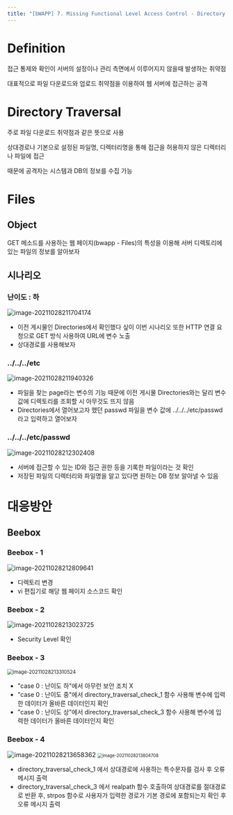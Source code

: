 ```yaml
---
title: "[bWAPP] 7. Missing Functional Level Access Control - Directory Traversal - Files"
---
```


# Definition

접근 통제와 확인이 서버의 설정이나 관리 측면에서 이루어지지 않을때 발생하는 취약점

대표적으로 파일 다운로드와 업로드 취약점을 이용하여 웹 서버에 접근하는 공격

# Directory Traversal

주로 파일 다운로드 취약점과 같은 뜻으로 사용

상대경로나 기본으로 설정된 파일명, 디렉터리명을 통해 접근을 허용하지 않은 디렉터리나 파일에 접근

때문에 공격자는 시스템과 DB의 정보를 수집 가능

# Files

## Object

GET 메소드를 사용하는 웹 페이지(bwapp - Files)의 특성을 이용해 서버 디렉토리에 있는 파일의 정보를 알아보자



## 시나리오

### 난이도 : 하

![image-20211028211704174](https://raw.githubusercontent.com/EONION-TH3DB/image_repo/main/img/image-20211028211704174.png)

- 이전 게시물인 Directories에서 확인했다 싶이 이번 시나리오 또한 HTTP 연결 요청으로 GET 방식 사용하여 URL에 변수 노출
- 상대경로를 사용해보자

### ../../../etc

![image-20211028211940326](https://raw.githubusercontent.com/EONION-TH3DB/image_repo/main/img/image-20211028211940326.png)

- 파일을 찾는 page라는 변수의 기능 때문에 이전 게시물 Directories와는 달리 변수 값에 디렉토리를 조회할 시 아무것도 뜨지 않음
- Directories에서 열어보고자 했던 passwd 파일을 변수 값에 ../../../etc/passwd 라고 입력하고 열어보자

### ../../../etc/passwd

![image-20211028212302408](https://raw.githubusercontent.com/EONION-TH3DB/image_repo/main/img/image-20211028212302408.png)

- 서버에 접근할 수 있는 ID와 접근 권한 등을 기록한 파일이라는 것 확인
- 저장된 파일의 디렉터리와 파일명을 알고 있다면 원하는 DB 정보 알아낼 수 있음

# 대응방안

## Beebox

### Beebox - 1

![image-20211028212809641](https://raw.githubusercontent.com/EONION-TH3DB/image_repo/main/img/image-20211028212809641.png)

- 디렉토리 변경
- vi 편집기로 해당 웹 페이지 소스코드 확인

### Beebox  - 2

![image-20211028213023725](https://raw.githubusercontent.com/EONION-TH3DB/image_repo/main/img/image-20211028213023725.png)

- Security Level 확인

### Beebox - 3

<img src="https://raw.githubusercontent.com/EONION-TH3DB/image_repo/main/img/image-20211028213310524.png" alt="image-20211028213310524" style="zoom:80%;" />

- "case 0 : 난이도 하"에서 아무런 보안 조치 X
- "case 0 : 난이도 중"에서 directory_traversal_check_1 함수 사용해 변수에 입력한 데이터가 올바른 데이터인지 확인
- "case 0 : 난이도 상"에서 directory_traversal_check_3 함수 사용해 변수에 입력한 데이터가 올바른 데이터인지 확인

### Beebox - 4

<img src="https://raw.githubusercontent.com/EONION-TH3DB/image_repo/main/img/image-20211028213658362.png" alt="image-20211028213658362" style="zoom:102%;" />

<img src="https://raw.githubusercontent.com/EONION-TH3DB/image_repo/main/img/image-20211028213804708.png" alt="image-20211028213804708" style="zoom:70%;" />

- directory_traversal_check_1 에서 상대경로에 사용하는 특수문자를 검사 후 오류 메시지 출력
- directory_traversal_check_3 에서 realpath 함수 호출하여 상대경로를 절대경로로 반환 후, strpos 함수로 사용자가 입력한 경로가 기본 경로에 포함되는지 확인 후 오류 메시지 출력